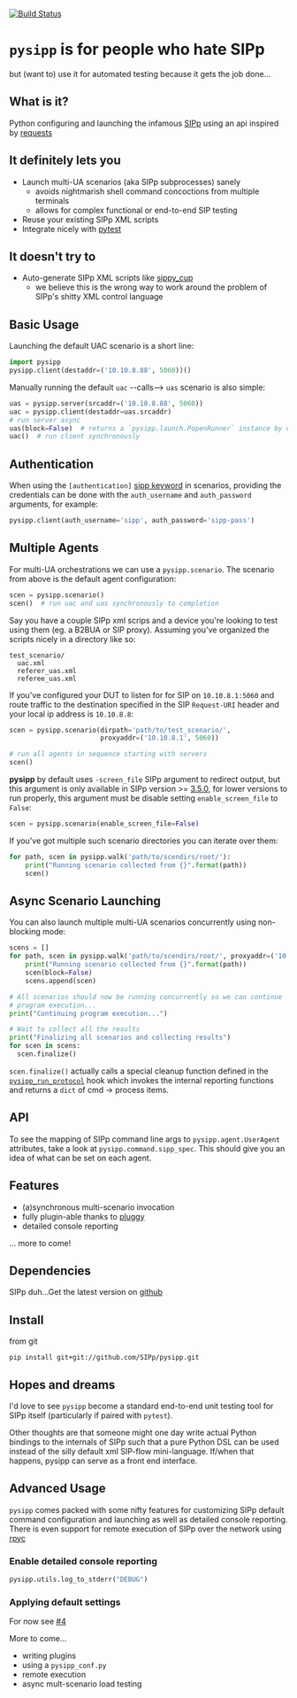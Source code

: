 [![Build Status](https://travis-ci.org/SIPp/pysipp.svg?branch=master)](https://travis-ci.org/SIPp/pysipp)
# `pysipp` is for people who hate SIPp
but (want to) use it for automated testing because it gets the job done...


## What is it?
Python configuring and launching the infamous
[SIPp](http://sipp.sourceforge.net/) using an api inspired by
[requests](http://docs.python-requests.org/)

## It definitely lets you

- Launch multi-UA scenarios (aka SIPp subprocesses) sanely
  * avoids nightmarish shell command concoctions from multiple terminals
  * allows for complex functional or end-to-end SIP testing
- Reuse your existing SIPp XML scripts
- Integrate nicely with [pytest](http://pytest.org/)


## It doesn't try to

- Auto-generate SIPp XML scripts like [sippy_cup](https://github.com/mojolingo/sippy_cup)
  * we believe this is the wrong way to work around the problem of SIPp's shitty XML control language


## Basic Usage
Launching the default UAC scenario is a short line:

```python
import pysipp
pysipp.client(destaddr=('10.10.8.88', 5060))()
```

Manually running the default `uac` --calls--> `uas` scenario is also simple:

```python
uas = pysipp.server(srcaddr=('10.10.8.88', 5060))
uac = pysipp.client(destaddr=uas.srcaddr)
# run server async
uas(block=False)  # returns a `pysipp.launch.PopenRunner` instance by default
uac()  # run client synchronously
```

## Authentication
When using the `[authentication]` [sipp keyword](https://sipp.readthedocs.io/en/latest/scenarios/keywords.html#authentication)
in scenarios, providing the credentials can be done with the
`auth_username` and `auth_password` arguments, for example:

```python
pysipp.client(auth_username='sipp', auth_password='sipp-pass')
```

## Multiple Agents
For multi-UA orchestrations we can use a `pysipp.scenario`.
The scenario from above is the default agent configuration:

```python
scen = pysipp.scenario()
scen()  # run uac and uas synchronously to completion
```

Say you have a couple SIPp xml scrips and a device you're looking to
test using them (eg. a B2BUA or SIP proxy). Assuming you've organized
the scripts nicely in a directory like so:

```
test_scenario/
  uac.xml
  referer_uas.xml
  referee_uas.xml
```

If you've configured your DUT to listen for for SIP on `10.10.8.1:5060`
and route traffic to the destination specified in the SIP `Request-URI` header
and your local ip address is `10.10.8.8`:

```python
scen = pysipp.scenario(dirpath='path/to/test_scenario/',
                       proxyaddr=('10.10.8.1', 5060))

# run all agents in sequence starting with servers
scen()
```

**pysipp** by default uses `-screen_file` SIPp argument to redirect output,
 but this argument is only available in SIPp version >= [3.5.0](https://sourceforge.net/p/sipp/mailman/message/34041962/),
 for lower versions to run properly, this argument must be
  disable setting `enable_screen_file` to `False`:
 
```python
scen = pysipp.scenario(enable_screen_file=False)
```

If you've got multiple such scenario directories you can iterate over
them:

```python
for path, scen in pysipp.walk('path/to/scendirs/root/'):
    print("Running scenario collected from {}".format(path))
    scen()
```

## Async Scenario Launching
You can also launch multiple multi-UA scenarios concurrently using
non-blocking mode:

```python
scens = []
for path, scen in pysipp.walk('path/to/scendirs/root/', proxyaddr=('10.10.8.1', 5060)):
    print("Running scenario collected from {}".format(path))
    scen(block=False)
    scens.append(scen)

# All scenarios should now be running concurrently so we can continue
# program execution...
print("Continuing program execution...")

# Wait to collect all the results
print("Finalizing all scenarios and collecting results")
for scen in scens:
  scen.finalize()
```

`scen.finalize()` actually calls a special cleanup function defined in the
[`pysipp_run_protocol`](https://github.com/SIPp/pysipp/blob/master/pysipp/__init__.py#L207)
hook which invokes the internal reporting functions and returns a `dict` of cmd -> process
items.

## API
To see the mapping of SIPp command line args to `pysipp.agent.UserAgent`
attributes, take a look at `pysipp.command.sipp_spec`.
This should give you an idea of what can be set on each agent.


## Features
- (a)synchronous multi-scenario invocation
- fully plugin-able thanks to [pluggy](https://github.com/hpk42/pluggy)
- detailed console reporting

... more to come!


## Dependencies
SIPp duh...Get the latest version on [github](https://github.com/SIPp/sipp)


## Install
from git
```
pip install git+git://github.com/SIPp/pysipp.git
```


## Hopes and dreams
I'd love to see `pysipp` become a standard end-to-end unit testing
tool for SIPp itself (particularly if paired with `pytest`).

Other thoughts are that someone might one day write actual
Python bindings to the internals of SIPp such that a pure Python DSL
can be used instead of the silly default xml SIP-flow mini-language.
If/when that happens, pysipp can serve as a front end interface.


## Advanced Usage
`pysipp` comes packed with some nifty features for customizing
SIPp default command configuration and launching as well as detailed
console reporting. There is even support for remote execution of SIPp
over the network using [rpyc](https://rpyc.readthedocs.org/en/latest/)

### Enable detailed console reporting
```python
pysipp.utils.log_to_stderr("DEBUG")
```

### Applying default settings
For now see [#4](https://github.com/SIPp/pysipp/issues/4)

More to come...
- writing plugins
- using a `pysipp_conf.py`
- remote execution
- async mult-scenario load testing
